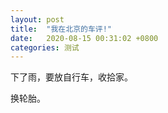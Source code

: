 ```yaml
---
layout: post
title:  "我在北京的车评!"
date:   2020-08-15 00:31:02 +0800
categories: 测试
---
```


下了雨，要放自行车，收拾家。

换轮胎。

